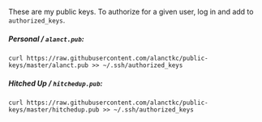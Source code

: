 These are my public keys. To authorize for a given user, log in and add to `authorized_keys`.

##### Personal / `alanct.pub`:

```
curl https://raw.githubusercontent.com/alanctkc/public-keys/master/alanct.pub >> ~/.ssh/authorized_keys
```

##### Hitched Up / `hitchedup.pub`:

```
curl https://raw.githubusercontent.com/alanctkc/public-keys/master/hitchedup.pub >> ~/.ssh/authorized_keys
```
